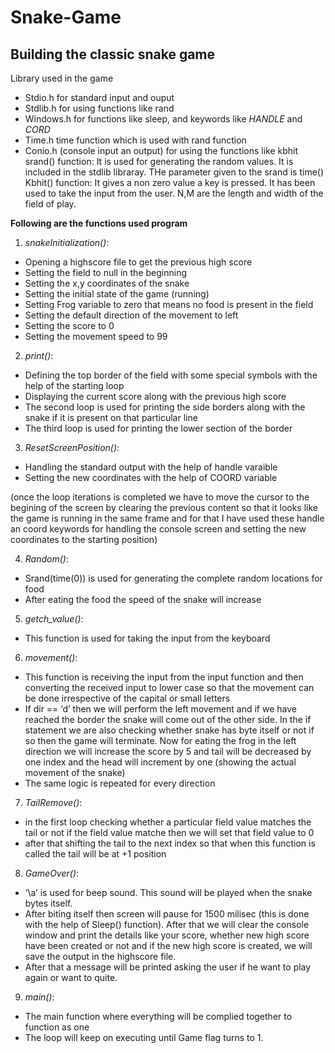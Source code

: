 # Snake-Game
## Building the classic snake game

Library used in the game
-	Stdio.h		for standard input and ouput
-	Stdlib.h 	for using functions like rand
-	Windows.h	for functions like sleep, and keywords like *HANDLE* and *CORD*
-	Time.h		time function which is used with rand function
-	Conio.h 	(console input an output) for using the functions like kbhit
srand() function: It is used for generating the random values. It is included in the stdlib libraray. THe parameter given to the srand is time() 
Kbhit() function: It gives a non zero value a key is pressed. It has been used to take the input from the user.
N,M are the length and width of the field of play.

**Following are the functions used program**

1. *snakeInitialization()*:
  -	Opening a highscore file to get the previous high score
  -	Setting the field to null in the beginning
  -	Setting the x,y coordinates of the snake
  -	Setting the initial state of the game (running)
  -	Setting Frog variable to zero that means no food is present in the field
  -	Setting the default direction of the movement to left
  -	Setting the score to 0
  -	Setting the movement speed to 99

2. *print()*:
  -	Defining the top border of the field with some special symbols with the help of the starting loop
  -	Displaying the current score along with the previous high score
  -	The second loop is used for printing the side borders along with the snake if it is present on that particular line
  -	The third loop is used for printing the lower section of the border
  
3. *ResetScreenPosition()*:
  - Handling the standard output with the help of handle varaible
  - Setting the new coordinates with the help of COORD variable

  (once the loop iterations is completed we have to move the cursor to the begining of the screen by clearing the previous content so that it looks like the game is          running in the same frame and for that I have used these handle an coord keywords for handling the console screen and setting the new coordinates to the starting position)
  
4. *Random()*:
  -	Srand(time(0)) is used for generating the complete random locations for food
  -	After eating the food the speed of the snake will increase
  
5. *getch_value()*:
  -	This function is used for taking the input from the keyboard

6. *movement()*:
  - This function is receiving the input from the input function and then converting the received input to lower case so that the movement can be done 
    irrespective of the capital or small letters
  -	If dir == ‘d’ then we will perform the left movement and if we have reached the border the snake will come out of the other side. 
    In the if statement we are also checking whether snake has byte itself or not if so then the game will terminate. 
    Now for eating the frog in the left direction we will increase the score by 5 and tail will be decreased by one index and the head will 
    increment by one (showing the actual movement of the snake)
  -	The same logic is repeated for every direction

7. *TailRemove()*:
  -  in the first loop checking whether a particular field value matches the tail or not if the field value matche then
     we will set that field value to 0
  -   after that shifting the tail to the next index so that when this function is called the tail will be at +1 position
  
8. *GameOver()*:
  -	‘\a’ is used for beep sound. This sound will be played when the snake bytes itself.
  -	After biting itself then screen will pause for 1500 milisec (this is done with the help of Sleep() function). After that we will clear the console 
    window and print the details like your score, whether new high score have been created or not and if the new high score is created, 
    we will save the output in the highscore file.
  -	After that a message will be printed asking the user if he want to play again or want to quite.
  
9. *main()*:
  -	The main function where everything will be complied together to function as one
  -	The loop will keep on executing until Game flag turns to 1.



